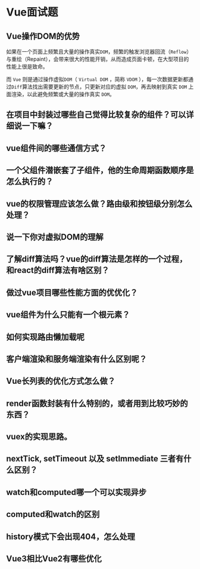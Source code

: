 # Vue面试题

## Vue操作DOM的优势

如果在一个页面上频繁且大量的操作真实`DOM`，频繁的触发浏览器回流（`Reflow`）与重绘（Repaint），会带来很大的性能开销，从而造成页面卡顿，在大型项目的性能上很是致命。

而 `Vue` 则是通过操作虚拟`DOM`（ `Virtual DOM` ，简称 `VDOM` ），每一次数据更新都通过`Diff`算法找出需要更新的节点，只更新对应的虚拟 `DOM`，再去映射到真实 `DOM` 上面渲染，以此避免频繁或大量的操作真实 `DOM`。

## 在项目中封装过哪些自己觉得比较复杂的组件？可以详细说一下嘛？

## vue组件间的哪些通信方式？ 

## 一个父组件潜嵌套了子组件，他的生命周期函数顺序是怎么执行的？ 

## vue的权限管理应该怎么做？路由级和按钮级分别怎么处理？ 

## 说一下你对虚拟DOM的理解

## 了解diff算法吗？vue的diff算法是怎样的一个过程，和react的diff算法有啥区别？

## 做过vue项目哪些性能方面的优优化？

## vue组件为什么只能有一个根元素？

## 如何实现路由懒加载呢

## 客户端渲染和服务端渲染有什么区别呢？

## Vue长列表的优化方式怎么做？

## render函数封装有什么特别的，或者用到比较巧妙的东西？
## vuex的实现思路。

## nextTick, setTimeout 以及 setImmediate 三者有什么区别？

## watch和computed哪一个可以实现异步

## computed和watch的区别

## history模式下会出现404，怎么处理

## Vue3相比Vue2有哪些优化